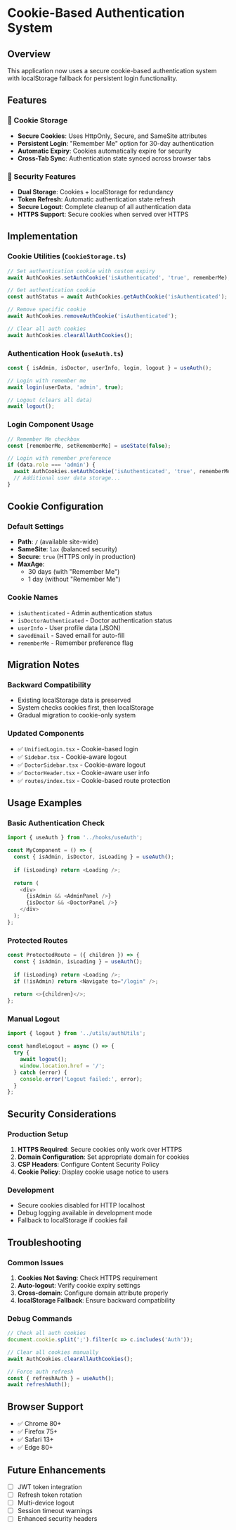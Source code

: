 # Cookie-Based Authentication System

## Overview
This application now uses a secure cookie-based authentication system with localStorage fallback for persistent login functionality.

## Features

### 🍪 Cookie Storage
- **Secure Cookies**: Uses HttpOnly, Secure, and SameSite attributes
- **Persistent Login**: "Remember Me" option for 30-day authentication
- **Automatic Expiry**: Cookies automatically expire for security
- **Cross-Tab Sync**: Authentication state synced across browser tabs

### 🔐 Security Features
- **Dual Storage**: Cookies + localStorage for redundancy
- **Token Refresh**: Automatic authentication state refresh
- **Secure Logout**: Complete cleanup of all authentication data
- **HTTPS Support**: Secure cookies when served over HTTPS

## Implementation

### Cookie Utilities (`CookieStorage.ts`)
```typescript
// Set authentication cookie with custom expiry
await AuthCookies.setAuthCookie('isAuthenticated', 'true', rememberMe);

// Get authentication cookie
const authStatus = await AuthCookies.getAuthCookie('isAuthenticated');

// Remove specific cookie
await AuthCookies.removeAuthCookie('isAuthenticated');

// Clear all auth cookies
await AuthCookies.clearAllAuthCookies();
```

### Authentication Hook (`useAuth.ts`)
```typescript
const { isAdmin, isDoctor, userInfo, login, logout } = useAuth();

// Login with remember me
await login(userData, 'admin', true);

// Logout (clears all data)
await logout();
```

### Login Component Usage
```typescript
// Remember Me checkbox
const [rememberMe, setRememberMe] = useState(false);

// Login with remember preference
if (data.role === 'admin') {
  await AuthCookies.setAuthCookie('isAuthenticated', 'true', rememberMe);
  // Additional user data storage...
}
```

## Cookie Configuration

### Default Settings
- **Path**: `/` (available site-wide)
- **SameSite**: `lax` (balanced security)
- **Secure**: `true` (HTTPS only in production)
- **MaxAge**: 
  - 30 days (with "Remember Me")
  - 1 day (without "Remember Me")

### Cookie Names
- `isAuthenticated` - Admin authentication status
- `isDoctorAuthenticated` - Doctor authentication status  
- `userInfo` - User profile data (JSON)
- `savedEmail` - Saved email for auto-fill
- `rememberMe` - Remember preference flag

## Migration Notes

### Backward Compatibility
- Existing localStorage data is preserved
- System checks cookies first, then localStorage
- Gradual migration to cookie-only system

### Updated Components
- ✅ `UnifiedLogin.tsx` - Cookie-based login
- ✅ `Sidebar.tsx` - Cookie-aware logout
- ✅ `DoctorSidebar.tsx` - Cookie-aware logout
- ✅ `DoctorHeader.tsx` - Cookie-aware user info
- ✅ `routes/index.tsx` - Cookie-based route protection

## Usage Examples

### Basic Authentication Check
```typescript
import { useAuth } from '../hooks/useAuth';

const MyComponent = () => {
  const { isAdmin, isDoctor, isLoading } = useAuth();
  
  if (isLoading) return <Loading />;
  
  return (
    <div>
      {isAdmin && <AdminPanel />}
      {isDoctor && <DoctorPanel />}
    </div>
  );
};
```

### Protected Routes
```typescript
const ProtectedRoute = ({ children }) => {
  const { isAdmin, isLoading } = useAuth();
  
  if (isLoading) return <Loading />;
  if (!isAdmin) return <Navigate to="/login" />;
  
  return <>{children}</>;
};
```

### Manual Logout
```typescript
import { logout } from '../utils/authUtils';

const handleLogout = async () => {
  try {
    await logout();
    window.location.href = '/';
  } catch (error) {
    console.error('Logout failed:', error);
  }
};
```

## Security Considerations

### Production Setup
1. **HTTPS Required**: Secure cookies only work over HTTPS
2. **Domain Configuration**: Set appropriate domain for cookies
3. **CSP Headers**: Configure Content Security Policy
4. **Cookie Policy**: Display cookie usage notice to users

### Development
- Secure cookies disabled for HTTP localhost
- Debug logging available in development mode
- Fallback to localStorage if cookies fail

## Troubleshooting

### Common Issues
1. **Cookies Not Saving**: Check HTTPS requirement
2. **Auto-logout**: Verify cookie expiry settings
3. **Cross-domain**: Configure domain attribute properly
4. **localStorage Fallback**: Ensure backward compatibility

### Debug Commands
```javascript
// Check all auth cookies
document.cookie.split(';').filter(c => c.includes('Auth'));

// Clear all cookies manually
await AuthCookies.clearAllAuthCookies();

// Force auth refresh
const { refreshAuth } = useAuth();
await refreshAuth();
```

## Browser Support
- ✅ Chrome 80+
- ✅ Firefox 75+
- ✅ Safari 13+
- ✅ Edge 80+

## Future Enhancements
- [ ] JWT token integration
- [ ] Refresh token rotation
- [ ] Multi-device logout
- [ ] Session timeout warnings
- [ ] Enhanced security headers
